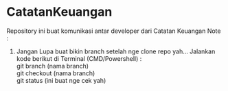 # CatatanKeuangan
Repository ini buat komunikasi antar developer dari Catatan Keuangan
Note :
1. Jangan Lupa buat bikin branch setelah nge clone repo yah...
Jalankan kode berikut di Terminal (CMD/Powershell) : <br>
git branch (nama branch) <br>
git checkout (nama branch)<br>
git status (ini buat nge cek yah)<br>
   
